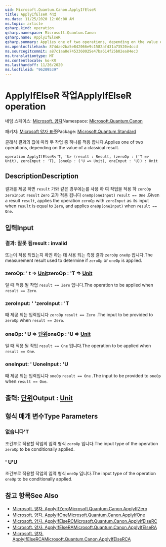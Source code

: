 ```yaml
---
uid: Microsoft.Quantum.Canon.ApplyIfElseR
title: ApplyIfElseR 작업
ms.date: 11/25/2020 12:00:00 AM
ms.topic: article
qsharp.kind: operation
qsharp.namespace: Microsoft.Quantum.Canon
qsharp.name: ApplyIfElseR
qsharp.summary: Applies one of two operations, depending on the value of a classical result.
ms.openlocfilehash: 874dae2ba5e842066e9c1582af431a73520e4ccd
ms.sourcegitcommit: a87c1aa8e7453360025e47ba614f25b02ea84ec3
ms.translationtype: MT
ms.contentlocale: ko-KR
ms.lasthandoff: 11/26/2020
ms.locfileid: "96209539"
---
```

# <a name="applyifelser-operation"></a><span data-ttu-id="4433b-102">ApplyIfElseR 작업</span><span class="sxs-lookup"><span data-stu-id="4433b-102">ApplyIfElseR operation</span></span>

<span data-ttu-id="4433b-103">네임 스페이스: [Microsoft. 양자](xref:Microsoft.Quantum.Canon)</span><span class="sxs-lookup"><span data-stu-id="4433b-103">Namespace: [Microsoft.Quantum.Canon](xref:Microsoft.Quantum.Canon)</span></span>

<span data-ttu-id="4433b-104">패키지: [Microsoft 양자 표준](https://nuget.org/packages/Microsoft.Quantum.Standard)</span><span class="sxs-lookup"><span data-stu-id="4433b-104">Package: [Microsoft.Quantum.Standard](https://nuget.org/packages/Microsoft.Quantum.Standard)</span></span>


<span data-ttu-id="4433b-105">클래식 결과의 값에 따라 두 작업 중 하나를 적용 합니다.</span><span class="sxs-lookup"><span data-stu-id="4433b-105">Applies one of two operations, depending on the value of a classical result.</span></span>

```qsharp
operation ApplyIfElseR<'T, 'U> (result : Result, (zeroOp : ('T => Unit), zeroInput : 'T), (oneOp : ('U => Unit), oneInput : 'U)) : Unit
```


## <a name="description"></a><span data-ttu-id="4433b-106">Description</span><span class="sxs-lookup"><span data-stu-id="4433b-106">Description</span></span>

<span data-ttu-id="4433b-107">결과를 제공 하면 `result` 가와 같은 경우에는를 사용 하 여 작업을 적용 하 `zeroOp` `zeroInput` `result` `Zero` 고가 적용 됩니다 `oneOp(oneInput)` `result == One` .</span><span class="sxs-lookup"><span data-stu-id="4433b-107">Given a result `result`, applies the operation `zeroOp` with `zeroInput` as its input when `result` is equal to `Zero`, and applies `oneOp(oneInput)` when `result == One`.</span></span>

## <a name="input"></a><span data-ttu-id="4433b-108">입력</span><span class="sxs-lookup"><span data-stu-id="4433b-108">Input</span></span>

### <a name="result--__invalidresult__"></a><span data-ttu-id="4433b-109">결과: __잘못 <Result> 됨__</span><span class="sxs-lookup"><span data-stu-id="4433b-109">result : __invalid<Result>__</span></span>

<span data-ttu-id="4433b-110">또는이 적용 되었는지 확인 하는 데 사용 되는 측정 결과 `zeroOp` `oneOp` 입니다.</span><span class="sxs-lookup"><span data-stu-id="4433b-110">The measurement result used to determine if `zeroOp` or `oneOp` is applied.</span></span>


### <a name="zeroop--t--unit"></a><span data-ttu-id="4433b-111">zeroOp: ' t => [Unit](xref:microsoft.quantum.lang-ref.unit)</span><span class="sxs-lookup"><span data-stu-id="4433b-111">zeroOp : 'T => [Unit](xref:microsoft.quantum.lang-ref.unit)</span></span> 

<span data-ttu-id="4433b-112">일 때 적용 될 작업 `result == Zero` 입니다.</span><span class="sxs-lookup"><span data-stu-id="4433b-112">The operation to be applied when `result == Zero`.</span></span>


### <a name="zeroinput--t"></a><span data-ttu-id="4433b-113">zeroInput: ' '</span><span class="sxs-lookup"><span data-stu-id="4433b-113">zeroInput : 'T</span></span>

<span data-ttu-id="4433b-114">때 제공 되는 입력입니다 `zeroOp` `result == Zero` .</span><span class="sxs-lookup"><span data-stu-id="4433b-114">The input to be provided to `zeroOp` when `result == Zero`.</span></span>


### <a name="oneop--u--unit"></a><span data-ttu-id="4433b-115">oneOp: ' U => [단위](xref:microsoft.quantum.lang-ref.unit)</span><span class="sxs-lookup"><span data-stu-id="4433b-115">oneOp : 'U => [Unit](xref:microsoft.quantum.lang-ref.unit)</span></span> 

<span data-ttu-id="4433b-116">일 때 적용 될 작업 `result == One` 입니다.</span><span class="sxs-lookup"><span data-stu-id="4433b-116">The operation to be applied when `result == One`.</span></span>


### <a name="oneinput--u"></a><span data-ttu-id="4433b-117">oneInput: ' U</span><span class="sxs-lookup"><span data-stu-id="4433b-117">oneInput : 'U</span></span>

<span data-ttu-id="4433b-118">때 제공 되는 입력입니다 `oneOp` `result == One` .</span><span class="sxs-lookup"><span data-stu-id="4433b-118">The input to be provided to `oneOp` when `result == One`.</span></span>



## <a name="output--unit"></a><span data-ttu-id="4433b-119">출력: [단위](xref:microsoft.quantum.lang-ref.unit)</span><span class="sxs-lookup"><span data-stu-id="4433b-119">Output : [Unit](xref:microsoft.quantum.lang-ref.unit)</span></span>



## <a name="type-parameters"></a><span data-ttu-id="4433b-120">형식 매개 변수</span><span class="sxs-lookup"><span data-stu-id="4433b-120">Type Parameters</span></span>

### <a name="t"></a><span data-ttu-id="4433b-121">없습니다</span><span class="sxs-lookup"><span data-stu-id="4433b-121">'T</span></span>

<span data-ttu-id="4433b-122">조건부로 적용할 작업의 입력 형식 `zeroOp` 입니다.</span><span class="sxs-lookup"><span data-stu-id="4433b-122">The input type of the operation `zeroOp` to be conditionally applied.</span></span>
### <a name="u"></a><span data-ttu-id="4433b-123">' U</span><span class="sxs-lookup"><span data-stu-id="4433b-123">'U</span></span>

<span data-ttu-id="4433b-124">조건부로 적용할 작업의 입력 형식 `oneOp` 입니다.</span><span class="sxs-lookup"><span data-stu-id="4433b-124">The input type of the operation `oneOp` to be conditionally applied.</span></span>

## <a name="see-also"></a><span data-ttu-id="4433b-125">참고 항목</span><span class="sxs-lookup"><span data-stu-id="4433b-125">See Also</span></span>

- [<span data-ttu-id="4433b-126">Microsoft. 양자. ApplyIfZero</span><span class="sxs-lookup"><span data-stu-id="4433b-126">Microsoft.Quantum.Canon.ApplyIfZero</span></span>](xref:Microsoft.Quantum.Canon.ApplyIfZero)
- [<span data-ttu-id="4433b-127">Microsoft. 양자. ApplyIfOne</span><span class="sxs-lookup"><span data-stu-id="4433b-127">Microsoft.Quantum.Canon.ApplyIfOne</span></span>](xref:Microsoft.Quantum.Canon.ApplyIfOne)
- [<span data-ttu-id="4433b-128">Microsoft. 양자. ApplyIfElseRC</span><span class="sxs-lookup"><span data-stu-id="4433b-128">Microsoft.Quantum.Canon.ApplyIfElseRC</span></span>](xref:Microsoft.Quantum.Canon.ApplyIfElseRC)
- [<span data-ttu-id="4433b-129">Microsoft. 양자. ApplyIfElseRA</span><span class="sxs-lookup"><span data-stu-id="4433b-129">Microsoft.Quantum.Canon.ApplyIfElseRA</span></span>](xref:Microsoft.Quantum.Canon.ApplyIfElseRA)
- [<span data-ttu-id="4433b-130">Microsoft. 양자. ApplyIfElseRCA</span><span class="sxs-lookup"><span data-stu-id="4433b-130">Microsoft.Quantum.Canon.ApplyIfElseRCA</span></span>](xref:Microsoft.Quantum.Canon.ApplyIfElseRCA)